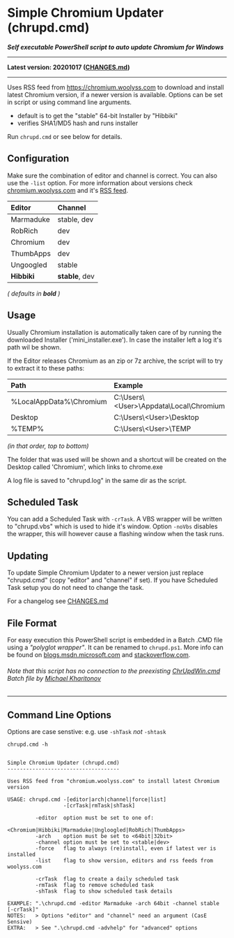 # Simple Chromium Updater (chrupd.cmd)

_**Self executable PowerShell script to auto update Chromium for Windows**_

---

**Latest version: 20201017 ([CHANGES.md](CHANGES.md))**

---

Uses RSS feed from <https://chromium.woolyss.com> to download and install latest Chromium version, if a newer version is available. Options can be set in script or using command line arguments.

- default is to get the "stable" 64-bit Installer by "Hibbiki"
- verifies SHA1/MD5 hash and runs installer

Run `chrupd.cmd` or see below for details.

## Configuration

Make sure the combination of editor and channel is correct. You can also use the `-list` option. For more information about versions check [chromium.woolyss.com](https://chromium.woolyss.com/?cut=1&ago=1) and it's [RSS feed](https://chromium.woolyss.com/feed/windows-64-bit).

| Editor       | Channel          |
|:-------------|:-----------------|
| Marmaduke    | stable, dev      |
| RobRich      | dev              |
| Chromium     | dev              |
| ThumbApps    | dev              |
| Ungoogled    | stable           |
| **Hibbiki**  | **stable**, dev  |

_( defaults in **bold**  )_

## Usage

Usually Chromium installation is automatically taken care of by running the downloaded Installer ('mini_installer.exe'). In case the installer left a log it's path wil be shown.

If the Editor releases Chromium as an zip or 7z archive, the script will to try to extract it to these paths:

| Path                                   | Example                                   |
|:---------------------------------------|:------------------------------------------|
| %LocalAppData%\Chromium                | C:\Users\\<User\>\Appdata\Local\Chromium  |
| Desktop                                | C:\Users\\<User\>\Desktop                 |
| %TEMP%                                 | C:\Users\\\<User\>\TEMP                   |

_(in that order, top to bottom)_

The folder that was used will be shown and a shortcut will be created on the Desktop called 'Chromium', which links to chrome.exe

A log file is saved to "chrupd.log" in the same dir as the script.

## Scheduled Task

You can add a Scheduled Task with `-crTask`. A VBS wrapper will be written to "chrupd.vbs" which is used to hide it's window. Option `-noVbs` disables the wrapper, this will however cause a flashing window when the task runs.

## Updating

To update Simple Chromium Updater to a newer version just replace "chrupd.cmd" (copy "editor" and "channel" if set). If you have Scheduled Task setup you do not need to change the task.

For a changelog see [CHANGES.md](CHANGES.md)

## File Format

For easy execution this PowerShell script is embedded in a Batch .CMD file using a *"polyglot wrapper"*. It can be renamed to `chrupd.ps1`. More info can be found on [blogs.msdn.microsoft.com](https://blogs.msdn.microsoft.com/jaybaz_ms/2007/04/26/powershell-polyglot) and [stackoverflow.com](https://stackoverflow.com/questions/29645).

###### *Note that this script has no connection to the preexisting [ChrUpdWin.cmd](https://gist.github.com/mikhaelkh/12dec36d4a1c4136628b#file-chrupdwin-cmd) Batch file by [Michael Kharitonov](https://github.com/mikhaelkh)*

---

## Command Line Options

Options are case senstive: e.g. use `-shTask` _not_ `-shtask`

`chrupd.cmd -h`

```text

Simple Chromium Updater (chrupd.cmd)
------------------------------------

Uses RSS feed from "chromium.woolyss.com" to install latest Chromium version

USAGE: chrupd.cmd -[editor|arch|channel|force|list]
                  -[crTask|rmTask|shTask]

         -editor  option must be set to one of:
                  <Chromium|Hibbiki|Marmaduke|Ungloogled|RobRich|ThumbApps>
         -arch    option must be set to <64bit|32bit>
         -channel option must be set to <stable|dev>
         -force   flag to always (re)install, even if latest ver is installed
         -list    flag to show version, editors and rss feeds from woolyss.com

         -crTask  flag to create a daily scheduled task
         -rmTask  flag to remove scheduled task
         -shTask  flag to show scheduled task details

EXAMPLE: ".\chrupd.cmd -editor Marmaduke -arch 64bit -channel stable [-crTask]"
NOTES:   > Options "editor" and "channel" need an argument (CasE Sensive)
EXTRA:   > See ".\chrupd.cmd -advhelp" for "advanced" options
```
